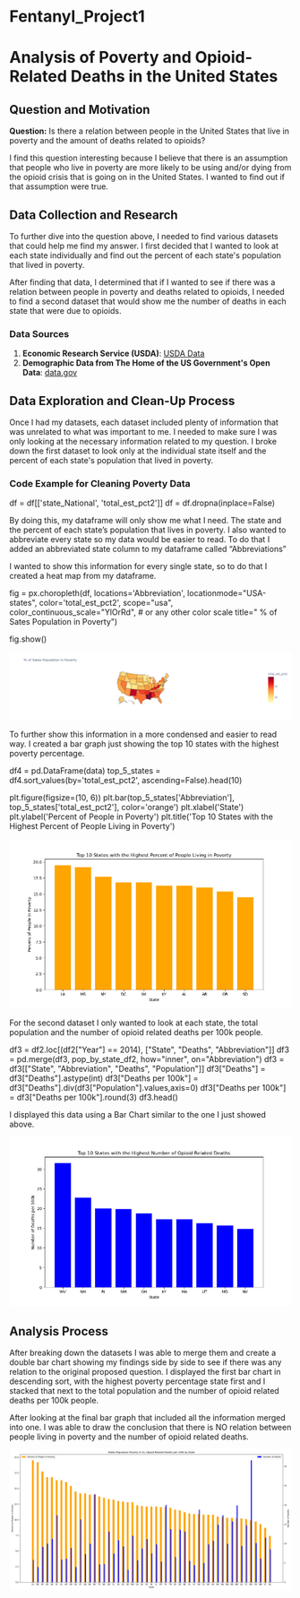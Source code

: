 # Fentanyl_Project1


# Analysis of Poverty and Opioid-Related Deaths in the United States

## Question and Motivation

**Question:** Is there a relation between people in the United States that live in poverty and the amount of deaths related to opioids?

I find this question interesting because I believe that there is an assumption that people who live in poverty are more likely to be using and/or dying from the opioid crisis that is going on in the United States. I wanted to find out if that assumption were true.

## Data Collection and Research

To further dive into the question above, I needed to find various datasets that could help me find my answer. I first decided that I wanted to look at each state individually and find out the percent of each state's population that lived in poverty.

After finding that data, I determined that if I wanted to see if there was a relation between people in poverty and deaths related to opioids, I needed to find a second dataset that would show me the number of deaths in each state that were due to opioids.

### Data Sources

1. **Economic Research Service (USDA)**: [USDA Data](https://data.ers.usda.gov/reports.aspx?ID=17826)
2. **Demographic Data from The Home of the US Government's Open Data**: [data.gov](https://data.gov)

## Data Exploration and Clean-Up Process

Once I had my datasets, each dataset included plenty of information that was unrelated to what was important to me. I needed to make sure I was only looking at the necessary information related to my question. I broke down the first dataset to look only at the individual state itself and the percent of each state's population that lived in poverty.

### Code Example for Cleaning Poverty Data


df = df[['state_National', 'total_est_pct2']]
df = df.dropna(inplace=False)

By doing this, my dataframe will only show me what I need. The state and the percent of each state’s population that lives in poverty. I also wanted to abbreviate every state so my data would be easier to read. To do that I added an abbreviated state column to my dataframe called “Abbreviations” 

I wanted to show this information for every single state, so to do that I created a heat map from my dataframe. 


fig = px.choropleth(df,
                    locations='Abbreviation',
                    locationmode="USA-states",
                    color='total_est_pct2',
                    scope="usa",
                    color_continuous_scale="YlOrRd",  # or any other color scale
                    title=" % of Sates Population in Poverty")


fig.show()

![Alt text](images/state_poverty_map.png)

To further show this information in a more condensed and easier to read way. I created a bar graph just showing the top 10 states with the highest poverty percentage.


df4 = pd.DataFrame(data)
top_5_states = df4.sort_values(by='total_est_pct2', ascending=False).head(10)


plt.figure(figsize=(10, 6))
plt.bar(top_5_states['Abbreviation'], top_5_states['total_est_pct2'], color='orange')
plt.xlabel('State')
plt.ylabel('Percent of People in Poverty')
plt.title('Top 10 States with the Highest Percent of People Living in Poverty')

![Alt text](images/poverty_graph.png)

For the second dataset I only wanted to look at each state, the total population and the number of opioid related deaths per 100k people.


df3 = df2.loc[(df2["Year"] == 2014), ["State", "Deaths", "Abbreviation"]]
df3 = pd.merge(df3, pop_by_state_df2, how="inner", on="Abbreviation")
df3 = df3[["State", "Abbreviation", "Deaths", "Population"]]
df3["Deaths"] = df3["Deaths"].astype(int)
df3["Deaths per 100k"] = df3["Deaths"].div(df3["Population"].values,axis=0)
df3["Deaths per 100k"] = df3["Deaths per 100k"].round(3)
df3.head()

I displayed this data using a Bar Chart similar to the one I just showed above.

![Alt text](images/opiod_deathsV2.png)


## Analysis Process

After breaking down the datasets I was able to merge them and create a double bar chart showing my findings side by side to see if there was any relation to the original proposed question. 
I displayed the first bar chart in descending sort, with the highest poverty percentage state first and I stacked that next to the total population and the number of opioid related deaths per 100k people.

After looking at the final bar graph that included all the information merged into one. I was able to draw the conclusion that there is NO relation between people living in poverty and the number of opioid related deaths.


![Alt text](images/poverty_vs_deaths.png)



